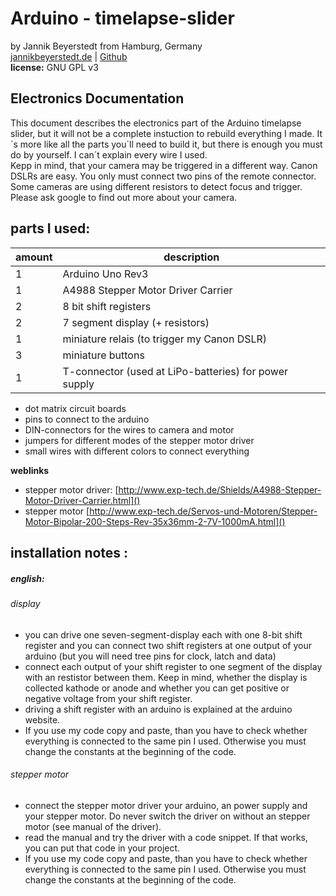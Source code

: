 # Arduino - timelapse-slider
by Jannik Beyerstedt from Hamburg, Germany  
[jannikbeyerstedt.de](http://jannikbeyerstedt.de) | [Github](https://github.com/jbeyerstedt)  
**license:** GNU GPL v3

## Electronics Documentation
This document describes the electronics part of the Arduino timelapse slider, but it will not be a complete instuction to rebuild everything I made. It´s more like all the parts you´ll need to build it, but there is enough you must do by yourself. I can´t explain every wire I used.  
Kepp in mind, that your camera may be triggered in a different way. Canon DSLRs are easy. You only must connect two pins of the remote connector. Some cameras are using different resistors to detect focus and trigger. Please ask google to find out more about your camera.


## parts I used:

amount | description  
--	| ---  
1	| Arduino Uno Rev3
1	| A4988 Stepper Motor Driver Carrier
2	| 8 bit shift registers
2	| 7 segment display (+ resistors)
1	| miniature relais (to trigger my Canon DSLR)
3	| miniature buttons
1	| T-connector (used at LiPo-batteries) for power supply

*	dot matrix circuit boards
*	pins to connect to the arduino
*	DIN-connectors for the wires to camera and motor
*	jumpers for different modes of the stepper motor driver
*	small wires with different colors to connect everything

**weblinks**

*	stepper motor driver: [http://www.exp-tech.de/Shields/A4988-Stepper-Motor-Driver-Carrier.html]()
*	stepper motor [http://www.exp-tech.de/Servos-und-Motoren/Stepper-Motor-Bipolar-200-Steps-Rev-35x36mm-2-7V-1000mA.html]()


## installation notes :
##### english:
###### display

*	you can drive one seven-segment-display each with one 8-bit shift register and you can connect two shift registers at one output of your arduino (but you will need tree pins for clock, latch and data)
*	connect each output of your shift register to one segment of the display with an restistor between them. Keep in mind, whether the display is collected kathode or anode and whether you can get positive or negative voltage from your shift register.
*	driving a shift register with an arduino is explained at the arduino website.
*	If you use my code copy and paste, than you have to check whether everything is connected to the same pin I used. Otherwise you must change the constants at the beginning of the code.

###### stepper motor

*	connect the stepper motor driver your arduino, an power supply and your stepper motor. Do never switch the driver on without an stepper motor (see manual of the driver).
*	read the manual and try the driver with a code snippet. If that works, you can put that code in your project.
*	If you use my code copy and paste, than you have to check whether everything is connected to the same pin I used. Otherwise you must change the constants at the beginning of the code.
